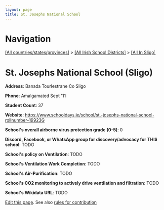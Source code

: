 ```yaml
---
layout: page
title: St. Josephs National School
---
```

# Navigation

[[All countries/states/provinces]](../../..) > [[All Irish School Districts]](../..) > [[All In Sligo]](..)

# St. Josephs National School (Sligo)

**Address**: Banada Tourlestrane Co Sligo

**Phone**: Amalgamated Sept '11

**Student Count**: 37

**Website**: <https://www.schooldays.ie/school/st.-josephs-national-school-rollnumber-19923G>

**School's overall airborne virus protection grade (0-5)**: 0

**Discord, Facebook, or WhatsApp group for discovery/advocacy for THIS school**: TODO

**School's policy on Ventilation**: TODO

**School's Ventilation Work Completion**: TODO

**School's Air-Purification**: TODO

**School's CO2 monitoring to actively drive ventilation and filtration**: TODO

**School's Wikidata URL**: TODO


[Edit this page](https://github.com/ventilate-schools/Ireland/edit/main/./Sligo/St._Josephs_National_School.md). See also [rules for contribution](../../../contribution-rules/)
